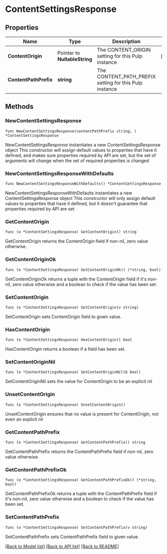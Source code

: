 # ContentSettingsResponse

## Properties

Name | Type | Description | Notes
------------ | ------------- | ------------- | -------------
**ContentOrigin** | Pointer to **NullableString** | The CONTENT_ORIGIN setting for this Pulp instance | [optional] 
**ContentPathPrefix** | **string** | The CONTENT_PATH_PREFIX setting for this Pulp instance | 

## Methods

### NewContentSettingsResponse

`func NewContentSettingsResponse(contentPathPrefix string, ) *ContentSettingsResponse`

NewContentSettingsResponse instantiates a new ContentSettingsResponse object
This constructor will assign default values to properties that have it defined,
and makes sure properties required by API are set, but the set of arguments
will change when the set of required properties is changed

### NewContentSettingsResponseWithDefaults

`func NewContentSettingsResponseWithDefaults() *ContentSettingsResponse`

NewContentSettingsResponseWithDefaults instantiates a new ContentSettingsResponse object
This constructor will only assign default values to properties that have it defined,
but it doesn't guarantee that properties required by API are set

### GetContentOrigin

`func (o *ContentSettingsResponse) GetContentOrigin() string`

GetContentOrigin returns the ContentOrigin field if non-nil, zero value otherwise.

### GetContentOriginOk

`func (o *ContentSettingsResponse) GetContentOriginOk() (*string, bool)`

GetContentOriginOk returns a tuple with the ContentOrigin field if it's non-nil, zero value otherwise
and a boolean to check if the value has been set.

### SetContentOrigin

`func (o *ContentSettingsResponse) SetContentOrigin(v string)`

SetContentOrigin sets ContentOrigin field to given value.

### HasContentOrigin

`func (o *ContentSettingsResponse) HasContentOrigin() bool`

HasContentOrigin returns a boolean if a field has been set.

### SetContentOriginNil

`func (o *ContentSettingsResponse) SetContentOriginNil(b bool)`

 SetContentOriginNil sets the value for ContentOrigin to be an explicit nil

### UnsetContentOrigin
`func (o *ContentSettingsResponse) UnsetContentOrigin()`

UnsetContentOrigin ensures that no value is present for ContentOrigin, not even an explicit nil
### GetContentPathPrefix

`func (o *ContentSettingsResponse) GetContentPathPrefix() string`

GetContentPathPrefix returns the ContentPathPrefix field if non-nil, zero value otherwise.

### GetContentPathPrefixOk

`func (o *ContentSettingsResponse) GetContentPathPrefixOk() (*string, bool)`

GetContentPathPrefixOk returns a tuple with the ContentPathPrefix field if it's non-nil, zero value otherwise
and a boolean to check if the value has been set.

### SetContentPathPrefix

`func (o *ContentSettingsResponse) SetContentPathPrefix(v string)`

SetContentPathPrefix sets ContentPathPrefix field to given value.



[[Back to Model list]](../README.md#documentation-for-models) [[Back to API list]](../README.md#documentation-for-api-endpoints) [[Back to README]](../README.md)


